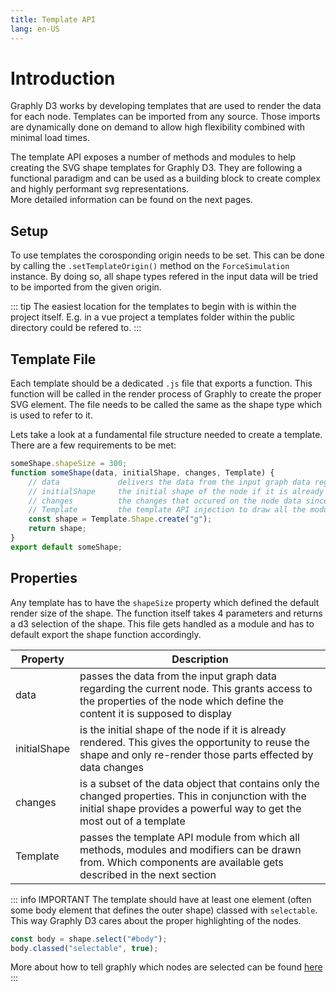 ```yaml
---
title: Template API
lang: en-US
---
```


# Introduction

Graphly D3 works by developing templates that are used to render the data for each node. Templates can be imported from any source.
Those imports are dynamically done on demand to allow high flexibility combined with minimal load times.

The template API exposes a number of methods and modules to help creating the SVG shape templates for Graphly D3.
They are following a functional paradigm and can be used as a building block to create complex and highly performant svg representations.  
More detailed information can be found on the next pages.

## Setup

To use templates the corosponding origin needs to be set. This can be done by calling the `.setTemplateOrigin()` method on the `ForceSimulation` instance.
By doing so, all shape types refered in the input data will be tried to be imported from the given origin.

::: tip
The easiest location for the templates to begin with is within the project itself. E.g. in a vue project a templates folder within the public directory could be refered to.
:::

## Template File

Each template should be a dedicated `.js` file that exports a function.
This function will be called in the render process of Graphly to create the proper SVG element.
The file needs to be called the same as the shape type which is used to refer to it.

Lets take a look at a fundamental file structure needed to create a template. There are a few requirements to be met:

```js
someShape.shapeSize = 300;
function someShape(data, initialShape, changes, Template) {
	// data 			delivers the data from the input graph data regarding the current node.
	// initialShape 	the initial shape of the node if it is already rendered.
	// changes 			the changes that occured on the node data since the last render.
	// Template 		the template API injection to draw all the modules and modifiers from.
	const shape = Template.Shape.create("g");
	return shape;
}
export default someShape;
```

## Properties

Any template has to have the `shapeSize` property which defined the default render size of the shape.
The function itself takes 4 parameters and returns a d3 selection of the shape.
This file gets handled as a module and has to default export the shape function accordingly.

| Property     | Description                                                                                                                                                                     |
| ------------ | ------------------------------------------------------------------------------------------------------------------------------------------------------------------------------- |
| data         | passes the data from the input graph data regarding the current node. This grants access to the properties of the node which define the content it is supposed to display       |
| initialShape | is the initial shape of the node if it is already rendered. This gives the opportunity to reuse the shape and only re-render those parts effected by data changes               |
| changes      | is a subset of the data object that contains only the changed properties. This in conjunction with the initial shape provides a powerful way to get the most out of a template  |
| Template     | passes the template API module from which all methods, modules and modifiers can be drawn from. Which components are available gets described in the next section               |

::: info IMPORTANT
The template should have at least one element (often some body element that defines the outer shape) classed with `selectable`.
This way Graphly D3 cares about the proper highlighting of the nodes.

```js
const body = shape.select("#body");
body.classed("selectable", true);
```

More about how to tell graphly which nodes are selected can be found [here]()
:::
